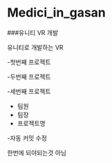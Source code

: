 # Medici_in_gasan

###유니티 VR 개발

유니티로 개발하는 VR

-첫번째 프로젝트

-두번째 프로젝트

-세번째 프로젝트
 - 팀원
 - 팀장
 - 프로젝트명

-자동 커밋 수정

한번에 되야되는것 아님